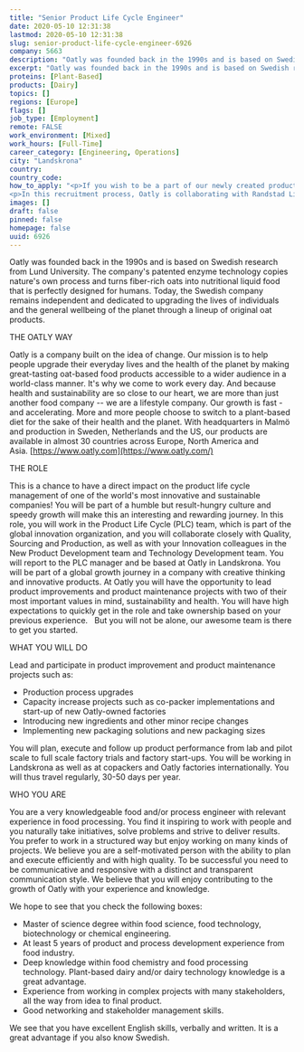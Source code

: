 ```yaml
---
title: "Senior Product Life Cycle Engineer"
date: 2020-05-10 12:31:38
lastmod: 2020-05-10 12:31:38
slug: senior-product-life-cycle-engineer-6926
company: 5663
description: "Oatly was founded back in the 1990s and is based on Swedish research from Lund University. The company’s patented enzyme technology copies nature’s own process and turns fiber-rich oats into nutritional liquid food that is perfectly designed for humans. Today, the Swedish company remains independent and dedicated to upgrading the lives of individuals and the general wellbeing of the planet through a lineup of original oat products.THE OATLY WAY"
excerpt: "Oatly was founded back in the 1990s and is based on Swedish research from Lund University. The company’s patented enzyme technology copies nature’s own process and turns fiber-rich oats into nutritional liquid food that is perfectly designed for humans. Today, the Swedish company remains independent and dedicated to upgrading the lives of individuals and the general wellbeing of the planet through a lineup of original oat products.THE OATLY WAY"
proteins: [Plant-Based]
products: [Dairy]
topics: []
regions: [Europe]
flags: []
job_type: [Employment]
remote: FALSE
work_environment: [Mixed]
work_hours: [Full-Time]
career_category: [Engineering, Operations]
city: "Landskrona"
country: 
country_code: 
how_to_apply: "<p>If you wish to be a part of our newly created product life cycle team, helping our consumers to make more sustainable choices, send us your details through the application below and we’ll take it from there. This is going to be fun!</p>
<p>In this recruitment process, Oatly is collaborating with Randstad Life Sciences & Engineering. If you have any questions regarding this position you are welcome to contact Camilla Wern at <a href=\"mailto:camilla.wern@randstad.se\">camilla.wern@randstad.se</a> 0733-43 60 98 or Emelie Lanner 072-973 33 82.</p>"
images: []
draft: false
pinned: false
homepage: false
uuid: 6926
---
```

Oatly was founded back in the 1990s and is based on Swedish research
from Lund University. The company's patented enzyme technology copies
nature's own process and turns fiber-rich oats into nutritional liquid
food that is perfectly designed for humans. Today, the Swedish company
remains independent and dedicated to upgrading the lives of individuals
and the general wellbeing of the planet through a lineup of original oat
products.

THE OATLY WAY

Oatly is a company built on the idea of change. Our mission is to help
people upgrade their everyday lives and the health of the planet by
making great-tasting oat-based food products accessible to a wider
audience in a world-class manner. It\'s why we come to work every day.
And because health and sustainability are so close to our heart, we are
more than just another food company -- we are a lifestyle company. Our
growth is fast - and accelerating. More and more people choose to switch
to a plant-based diet for the sake of their health and the planet. With
headquarters in Malmö and production in Sweden, Netherlands and the US,
our products are available in almost 30 countries across Europe, North
America and Asia. [https://www.oatly.com](https://www.oatly.com/)

THE ROLE

This is a chance to have a direct impact on the product life cycle
management of one of the world's most innovative and sustainable
companies! You will be part of a humble but result-hungry culture and
speedy growth will make this an interesting and rewarding journey. In
this role, you will work in the Product Life Cycle (PLC) team, which is
part of the global innovation organization, and you will collaborate
closely with Quality, Sourcing and Production, as well as with your
Innovation colleagues in the  New Product Development team and
Technology Development team. You will report to the PLC manager and be
based at Oatly in Landskrona. You will be part of a global growth
journey in a company with creative thinking and innovative products. At
Oatly you will have the opportunity to lead product improvements and
product maintenance projects with two of their most important values in
mind, sustainability and health. You will have high expectations to
quickly get in the role and take ownership based on your previous
experience.   But you will not be alone, our awesome team is there to
get you started.

WHAT YOU WILL DO

Lead and participate in product improvement and product maintenance
projects such as:

-   Production process upgrades
-   Capacity increase projects such as co-packer implementations and
    start-up of new Oatly-owned factories
-   Introducing new ingredients and other minor recipe changes 
-   Implementing new packaging solutions and new packaging sizes

You will plan, execute and follow up product performance from lab and
pilot scale to full scale factory trials and factory start-ups. You will
be working in Landskrona as well as at copackers and Oatly factories
internationally. You will thus travel regularly, 30-50 days per year. 

WHO YOU ARE  

You are a very knowledgeable food and/or process engineer with relevant
experience in food processing. You find it inspiring to work with people
and you naturally take initiatives, solve problems and strive to deliver
results. You prefer to work in a structured way but enjoy working on
many kinds of projects. We believe you are a self-motivated person with
the ability to plan and execute efficiently and with high quality. To be
successful you need to be communicative and responsive with a distinct
and transparent communication style. We believe that you will enjoy
contributing to the growth of Oatly with your experience and knowledge.

We hope to see that you check the following boxes:

-   Master of science degree within food science, food technology,
    biotechnology or chemical engineering.
-   At least 5 years of product and process development experience from
    food industry.
-   Deep knowledge within food chemistry and food processing
    technology. Plant-based dairy and/or dairy technology knowledge is a
    great advantage. 
-   Experience from working in complex projects with many stakeholders,
    all the way from idea to final product.
-   Good networking and stakeholder management skills.

We see that you have excellent English skills, verbally and written. It
is a great advantage if you also know Swedish. 
